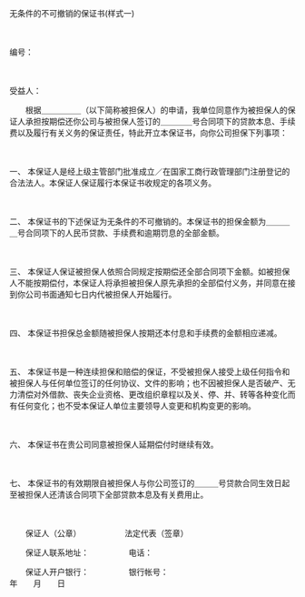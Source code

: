 



无条件的不可撤销的保证书(样式一)



 

　　　　　　　　　　　　　　　　　　　　　　　　　　　


 编号：
 
　　

受益人：

　　根据＿＿＿＿＿（以下简称被担保人）的申请，我单位同意作为被担保人的保证人承担按期偿还你公司与被担保人签订的＿＿＿＿号合同项下的贷款本息、手续费以及履行有关义务的保证责任，特此开立本保证书，向你公司担保下列事项：

　　

一、
本保证人是经上级主管部门批准成立／在国家工商行政管理部门注册登记的合法法人。本保证人保证履行本保证书收规定的各项义务。

　　

二、
本保证书的下述保证为无条件的不可撤销的。本保证书的担保金额为＿＿＿＿号合同项下的人民币贷款、手续费和逾期罚息的全部金额。

　　

三、
本保证人保证被担保人依照合同规定按期偿还全部合同项下金额。如被担保人不能按期偿付，本保证人将承担被担保人原先承担的全部偿付义务，并同意在接到你公司书面通知七日内代被担保人开始履行。

　　

四、
本保证书担保总金额随被担保人按期还本付息和手续费的金额相应递减。

　　

五、
本保证书是一种连续担保和赔偿的保证，不受被担保人接受上级任何指令和被担保人与任何单位签订的任何协议、文件的影响；也不因被担保人是否破产、无力清偿对外借款、丧失企业资格、更改组织章程以及关、停、并、转等各种变化而有任何变化；也不受本保证人单位主要领导人变更和机构变更的影响。

　　

六、
本保证书在贵公司同意被担保人延期偿付时继续有效。

　　

七、
本保证书的有效期限自被担保人与你公司签订的＿＿＿号贷款合同生效日起至被担保人还清该合同项下全部贷款本息及有关费用止。

　　

　　保证人（公章）　　　　　　法定代表（签章）

　　保证人联系地址：　　　　　电话：

　　保证人开户银行：　　　　　银行帐号：　　　　　　　　　　　　　　　　　　　　　　　　　　　　年　　月　　日